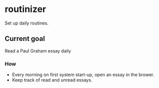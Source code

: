 # routinizer
Set up daily routines.

## Current goal
Read a Paul Graham essay daily
### How
* Every morning on first system start-up, open an essay in the brower.
* Keep track of read and unread essays.

